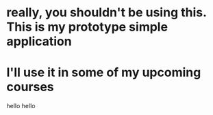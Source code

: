 # really, you shouldn't be using this. This is my prototype simple application
# I'll use it in some of my upcoming courses
hello
hello
